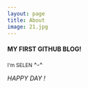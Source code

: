 ```yaml
---
layout: page
title: About
image: 21.jpg
---
```


#### MY FIRST GITHUB BLOG!
<small> I'm SELEN</small>
^-^

*HAPPY DAY !*
